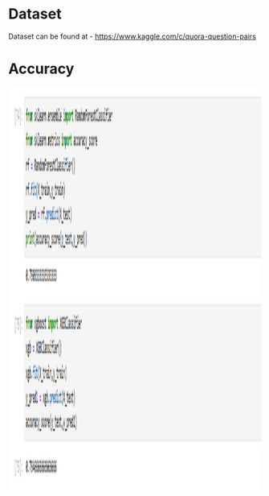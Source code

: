 # Dataset
Dataset can be found at - https://www.kaggle.com/c/quora-question-pairs

# Accuracy
<img src="Screenshot 2025-02-28 222003.png" width="1080" height="800">

